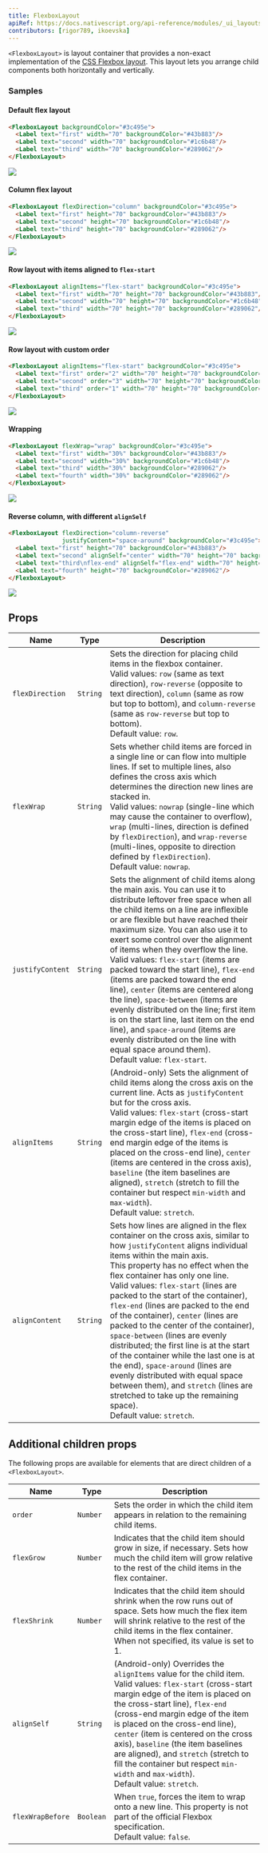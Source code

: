 ```yaml
---
title: FlexboxLayout
apiRef: https://docs.nativescript.org/api-reference/modules/_ui_layouts_flexbox_layout_
contributors: [rigor789, ikoevska]
---
```


`<FlexboxLayout>` is layout container that provides a non-exact implementation of the [CSS Flexbox layout](https://developer.mozilla.org/en-US/docs/Learn/CSS/CSS_layout/Flexbox). This layout lets you arrange child components both horizontally and vertically.

### Samples

#### Default flex layout

```html
<FlexboxLayout backgroundColor="#3c495e">
  <Label text="first" width="70" backgroundColor="#43b883"/>
  <Label text="second" width="70" backgroundColor="#1c6b48"/>
  <Label text="third" width="70" backgroundColor="#289062"/>
</FlexboxLayout>
```
<img class="md:w-1/2 lg:w-1/3" src="https://art.nativescript-vue.org/layouts/flexbox_layout_row_stretch.svg" />

#### Column flex layout

```html
<FlexboxLayout flexDirection="column" backgroundColor="#3c495e">
  <Label text="first" height="70" backgroundColor="#43b883"/>
  <Label text="second" height="70" backgroundColor="#1c6b48"/>
  <Label text="third" height="70" backgroundColor="#289062"/>
</FlexboxLayout>
```
<img class="md:w-1/2 lg:w-1/3" src="https://art.nativescript-vue.org/layouts/flexbox_layout_column_stretch.svg" />

#### Row layout with items aligned to `flex-start`

```html
<FlexboxLayout alignItems="flex-start" backgroundColor="#3c495e">
  <Label text="first" width="70" height="70" backgroundColor="#43b883"/>
  <Label text="second" width="70" height="70" backgroundColor="#1c6b48"/>
  <Label text="third" width="70" height="70" backgroundColor="#289062"/>
</FlexboxLayout>
```
<img class="md:w-1/2 lg:w-1/3" src="https://art.nativescript-vue.org/layouts/flexbox_layout_row_flex-start.svg" />

#### Row layout with custom order

```html
<FlexboxLayout alignItems="flex-start" backgroundColor="#3c495e">
  <Label text="first" order="2" width="70" height="70" backgroundColor="#43b883"/>
  <Label text="second" order="3" width="70" height="70" backgroundColor="#1c6b48"/>
  <Label text="third" order="1" width="70" height="70" backgroundColor="#289062"/>
</FlexboxLayout>
```
<img class="md:w-1/2 lg:w-1/3" src="https://art.nativescript-vue.org/layouts/flexbox_layout_row_custom_order.svg" />

#### Wrapping

```html
<FlexboxLayout flexWrap="wrap" backgroundColor="#3c495e">
  <Label text="first" width="30%" backgroundColor="#43b883"/>
  <Label text="second" width="30%" backgroundColor="#1c6b48"/>
  <Label text="third" width="30%" backgroundColor="#289062"/>
  <Label text="fourth" width="30%" backgroundColor="#289062"/>
</FlexboxLayout>
```
<img class="md:w-1/2 lg:w-1/3" src="https://art.nativescript-vue.org/layouts/flexbox_layout_wrap.svg" />

#### Reverse column, with different `alignSelf`

```html
<FlexboxLayout flexDirection="column-reverse"
               justifyContent="space-around" backgroundColor="#3c495e">
  <Label text="first" height="70" backgroundColor="#43b883"/>
  <Label text="second" alignSelf="center" width="70" height="70" backgroundColor="#1c6b48"/>
  <Label text="third\nflex-end" alignSelf="flex-end" width="70" height="70" backgroundColor="#289062"/>
  <Label text="fourth" height="70" backgroundColor="#289062"/>
</FlexboxLayout>
```
<img class="md:w-1/2 lg:w-1/3" src="https://art.nativescript-vue.org/layouts/flexbox_layout_column_reverse_space_around_align_self.svg" />

## Props

| Name | Type | Description |
|------|------|-------------|
`flexDirection` | `String` | Sets the direction for placing child items in the flexbox container.<br/>Valid values: `row` (same as text direction), `row-reverse` (opposite to text direction), `column` (same as row but top to bottom), and `column-reverse` (same as `row-reverse` but top to bottom).<br/>Default value: `row`.
`flexWrap` | `String` | Sets whether child items are forced in a single line or can flow into multiple lines. If set to multiple lines, also defines the cross axis which determines the direction new lines are stacked in.<br/>Valid values: `nowrap` (single-line which may cause the container to overflow), `wrap` (multi-lines, direction is defined by `flexDirection`), and `wrap-reverse` (multi-lines, opposite to direction defined by `flexDirection`).<br/>Default value: `nowrap`.
`justifyContent` | `String` |  Sets the alignment of child items along the main axis. You can use it to distribute leftover free space when all the child items on a line are inflexible or are flexible but have reached their maximum size. You can also use it to exert some control over the alignment of items when they overflow the line.<br/>Valid values: `flex-start` (items are packed toward the start line), `flex-end` (items are packed toward the end line), `center` (items are centered along the line), `space-between` (items are evenly distributed on the line; first item is on the start line, last item on the end line), and `space-around` (items are evenly distributed on the line with equal space around them).<br/>Default value: `flex-start`.
`alignItems` | `String` | (Android-only) Sets the alignment of child items along the cross axis on the current line. Acts as `justifyContent` but for the cross axis.<br/>Valid values: `flex-start` (cross-start margin edge of the items is placed on the cross-start line), `flex-end` (cross-end margin edge of the items is placed on the cross-end line), `center` (items are centered in the cross axis), `baseline` (the item baselines are aligned), `stretch` (stretch to fill the container but respect `min-width` and `max-width`).<br/>Default value: `stretch`.
`alignContent` | `String` | Sets how lines are aligned in the flex container on the cross axis, similar to how `justifyContent` aligns individual items within the main axis.<br/> This property has no effect when the flex container has only one line.<br/>Valid values: `flex-start` (lines are packed to the start of the container), `flex-end` (lines are packed to the end of the container), `center` (lines are packed to the center of the container), `space-between` (lines are evenly distributed; the first line is at the start of the container while the last one is at the end), `space-around` (lines are evenly distributed with equal space between them), and `stretch` (lines are stretched to take up the remaining space).<br/>Default value: `stretch`.

## Additional children props

The following props are available for elements that are direct children of a `<FlexboxLayout>`.

| Name | Type | Description |
|------|------|-------------|
`order` | `Number` | Sets the order in which the child item appears in relation to the remaining child items. 
`flexGrow` | `Number` | Indicates that the child item should grow in size, if necessary. Sets how much the child item will grow relative to the rest of the child items in the flex container.
`flexShrink` | `Number` | Indicates that the child item should shrink when the row runs out of space. Sets how much the flex item will shrink relative to the rest of the child items in the flex container. When not specified, its value is set to 1.
`alignSelf` | `String` | (Android-only) Overrides the `alignItems` value for the child item.<br/>Valid values: `flex-start` (cross-start margin edge of the item is placed on the cross-start line), `flex-end` (cross-end margin edge of the item is placed on the cross-end line), `center` (item is centered on the cross axis), `baseline` (the item baselines are aligned), and `stretch` (stretch to fill the container but respect `min-width` and `max-width`).<br/>Default value: `stretch`.
`flexWrapBefore` | `Boolean` | When `true`, forces the item to wrap onto a new line. This property is not part of the official Flexbox specification.<br/>Default value: `false`. 